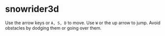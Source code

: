 # snowrider3d
Use the arrow keys or `A, S, D` to move. Use `W` or the up arrow to jump. Avoid obstacles by dodging them or going over them.

